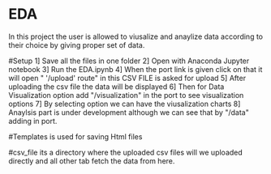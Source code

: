# EDA
In this project the user is allowed to viusalize and anaylize data according to their choice by giving proper set of data.

#Setup
1] Save all the files in one folder  2] Open with Anaconda Jupyter notebook 3] Run the EDA.ipynb 4] When the port link is given click on that it will open " '/upload' route" in this CSV FILE is asked for upload 5] After uploading the csv file the data will be displayed 6] Then for Data Visualization option add "/visualization" in the port to see visualization options 7] By selecting option we can have the viusalization charts 8] Anaylsis part is under development although we can see that by "/data" adding in port.

#Templates 
is used for saving Html files

#csv_file
its a directory where the uploaded csv files will we uploaded directly and all other tab fetch the data from here.
